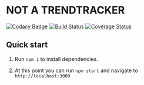 # NOT A TRENDTRACKER
[![Codacy Badge](https://api.codacy.com/project/badge/Grade/92ab695a6dc842f3b886ecd7666c27a9)](https://www.codacy.com/app/domenic.colandrea/not-a-trendtracker?utm_source=github.com&amp;utm_medium=referral&amp;utm_content=DomenicoColandrea86/not-a-trendtracker&amp;utm_campaign=Badge_Grade)
[![Build Status](https://travis-ci.org/DomenicoColandrea86/not-a-trendtracker.svg?branch=master)](https://travis-ci.org/DomenicoColandrea86/not-a-trendtracker)
[![Coverage Status](https://coveralls.io/repos/github/DomenicoColandrea86/not-a-trendtracker/badge.svg?branch=master)](https://coveralls.io/github/DomenicoColandrea86/not-a-trendtracker?branch=master)

## Quick start

1. Run `npm i` to install dependencies.

2. At this point you can run `npm start` and navigate to `http://localhost:3000`
